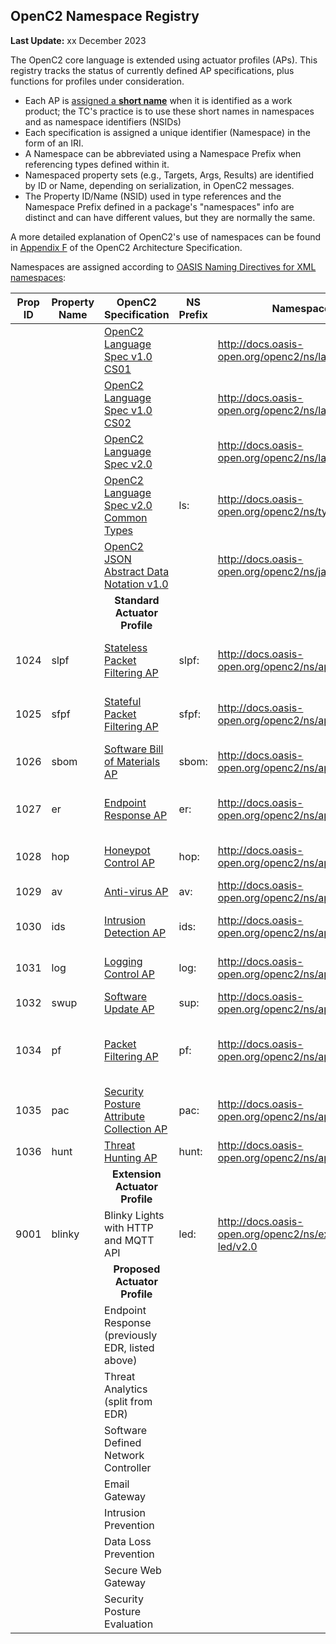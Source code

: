 ## OpenC2 Namespace Registry

**Last Update:** xx December 2023

The OpenC2 core language is extended using actuator profiles (APs).
This registry tracks the status of currently defined AP specifications,
plus functions for profiles under consideration.

* Each AP is [assigned a **short name**](https://github.com/oasis-tcs/openc2-tc-ops/blob/main/Documentation-Norms.md#42-assign-work-product-name) when it is identified as a work product; the TC's practice is to use these short names in namespaces and as namespace identifiers (NSIDs)
* Each specification is assigned a unique identifier (Namespace) in the form of an IRI.
* A Namespace can be abbreviated using a Namespace Prefix when referencing types defined within it.
* Namespaced property sets (e.g., Targets, Args, Results) are identified by ID or Name, depending on serialization, in OpenC2 messages.
* The Property ID/Name (NSID) used in type references and the Namespace Prefix defined in a package's "namespaces" info
  are distinct and can have different values, but they are normally the same.

A more detailed explanation of OpenC2's use of namespaces can be found in [Appendix F](https://docs.oasis-open.org/openc2/oc2arch/v1.0/cs01/oc2arch-v1.0-cs01.html#appendix-f-openc2-namespace-registry) of the OpenC2 Architecture Specification.

Namespaces are assigned according to [OASIS Naming Directives for XML namespaces](http://docs.oasis-open.org/specGuidelines/ndr/namingDirectives.html#xml-namespaces):

| Prop ID | Property Name | OpenC2 Specification                                                                              | NS Prefix | Namespace                                              | Status                                    |
|---------|---------------|---------------------------------------------------------------------------------------------------|-----------|--------------------------------------------------------|-------------------------------------------|
|         |               | [OpenC2 Language Spec v1.0 CS01](https://github.com/oasis-tcs/openc2-oc2ls)                       |           | http://docs.oasis-open.org/openc2/ns/lang/v1.0         | CS01 2019/07/11                           |
|         |               | [OpenC2 Language Spec v1.0 CS02](https://github.com/oasis-tcs/openc2-oc2ls)                       |           | http://docs.oasis-open.org/openc2/ns/lang/v1.0.1       | CS02 2019/11/04                           |
|         |               | [OpenC2 Language Spec v2.0](https://github.com/oasis-tcs/openc2-oc2ls)                            |           | http://docs.oasis-open.org/openc2/ns/lang/v2.0         | CSD01 2021/08/18                          |
|         |               | [OpenC2 Language Spec v2.0 Common Types](https://github.com/oasis-tcs/openc2-oc2ls)               | ls:       | http://docs.oasis-open.org/openc2/ns/types/v2.0        | Types section of LS                       |
|         |               | [OpenC2 JSON Abstract Data Notation v1.0](https://github.com/oasis-tcs/openc2-jadn)               |           | http://docs.oasis-open.org/openc2/ns/jadn/v1.0         | CS01 2021/08/17                           |
|         |               | <div style="text-align: center">**Standard Actuator Profile**</div>                               |           |                                                        |                                           |
| 1024    | slpf          | [Stateless Packet Filtering AP](https://github.com/oasis-tcs/openc2-apsc-stateless-packet-filter) | slpf:     | http://docs.oasis-open.org/openc2/ns/ap/slpf/v1.0      | CSPRD01 2019/05/31 superseded by PF       |
| 1025    | sfpf          | [Stateful Packet Filtering AP](https://github.com/oasis-tcs/openc2-ap-sfpf)                       | sfpf:     | http://docs.oasis-open.org/openc2/ns/ap/sfpf/v1.0      | GH WD01, no CSD, superseded by PF         |
| 1026    | sbom          | [Software Bill of Materials AP](https://github.com/oasis-tcs/openc2-ap-sbom)                      | sbom:     | http://docs.oasis-open.org/openc2/ns/ap/sbom/v2.0      | GH WD01 2021/11/17                        |
| 1027    | er            | [Endpoint Response AP](https://github.com/oasis-tcs/openc2-ap-er)                                 | er:       | http://docs.oasis-open.org/openc2/ns/ap/er/v2.0        | GH 2021/06/02, rename from EDR            |
| 1028    | hop           | [Honeypot Control AP](https://github.com/oasis-tcs/openc2-ap-honeypots)                           | hop:      | http://docs.oasis-open.org/openc2/ns/ap/hop/v1.0       | GH 2021/10/13, use cases                  |
| 1029    | av            | [Anti-virus AP](https://github.com/oasis-tcs/openc2-ap-av)                                        | av:       | http://docs.oasis-open.org/openc2/ns/ap/av/v1.0        | Repo created                              |
| 1030    | ids           | [Intrusion Detection AP](https://github.com/oasis-tcs/openc2-ap-ids)                              | ids:      | http://docs.oasis-open.org/openc2/ns/ap/ids/v1.0       | Repo created, no template                 |
| 1031    | log           | [Logging Control AP](https://github.com/oasis-tcs/openc2-ap-lc)                                   | log:      | http://docs.oasis-open.org/openc2/ns/ap/log/v1.0       | Repo created, no template                 |
| 1032    | swup          | [Software Update AP](https://github.com/oasis-tcs/openc2-ap-sup)                                  | sup:      | http://docs.oasis-open.org/openc2/ns/ap/swup/v1.0      | Repo requested                            |
| 1034    | pf            | [Packet Filtering AP](https://github.com/oasis-tcs/openc2-ap-pf)                                  | pf:       | http://docs.oasis-open.org/openc2/ns/ap/pf/v2.0        | CSD01 2021/07/21 supersedes SLPF and SFPF |
| 1035    | pac           | [Security Posture Attribute Collection AP](https://github.com/oasis-tcs/openc2-ap-pf)             | pac:      | http://docs.oasis-open.org/openc2/ns/ap/pac/v2.0       | Repo created                              |
| 1036    | hunt            | [Threat Hunting AP](https://github.com/oasis-tcs/openc2-ap-hunt)                                  | hunt:   | http://docs.oasis-open.org/openc2/ns/ap/hunt/v2.0        | Repo created                              |
|         |               | <div style="text-align: center">**Extension Actuator Profile**</div>                              |           |                                                        |                                           |
| 9001    | blinky        | Blinky Lights with HTTP and MQTT API                                                              | led:      | http://docs.oasis-open.org/openc2/ns/ext/ap-led/v2.0   | No repo, documented in plugfest use cases |
|         |               | <div style="text-align: center">**Proposed Actuator Profile**</div>                               |           |                                                        |                                           |
|         |               | Endpoint Response (previously EDR, listed above)                                                  |           |                                                        |                                           |
|         |               | Threat Analytics (split from EDR)                                                                 |           |                                                        |                                           |
|         |               | Software Defined Network Controller                                                               |           |                                                        |                                           |
|         |               | Email Gateway                                                                                     |           |                                                        |                                           |
|         |               | Intrusion Prevention                                                                              |           |                                                        |                                           |
|         |               | Data Loss Prevention                                                                              |           |                                                        |                                           |
|         |               | Secure Web Gateway                                                                                |           |                                                        |                                           |
|         |               | Security Posture Evaluation                                                                       |           |                                                        |                                           |
